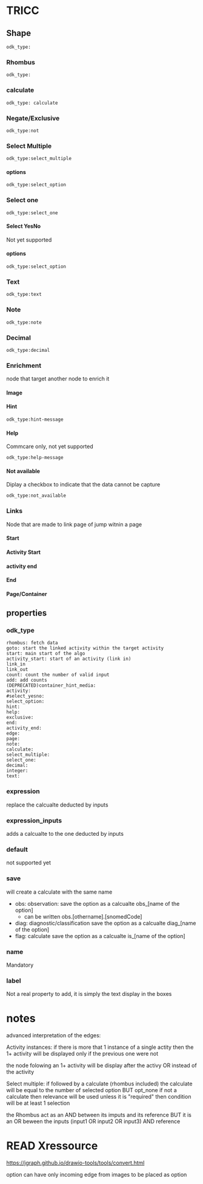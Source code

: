 # TRICC
## Shape

    odk_type:

### Rhombus

    odk_type:

### calculate

    odk_type: calculate
### Negate/Exclusive

    odk_type:not

### Select Multiple

    odk_type:select_multiple

#### options

    odk_type:select_option

### Select one

    odk_type:select_one


#### Select YesNo

Not yet supported
#### options

    odk_type:select_option
### Text

    odk_type:text

### Note

    odk_type:note

### Decimal

    odk_type:decimal

### Enrichment

node that target another node to enrich it

#### Image

#### Hint

    odk_type:hint-message

#### Help

Commcare only, not yet supported

    odk_type:help-message

#### Not available

Diplay a checkbox to indicate that the data cannot be capture

    odk_type:not_available


### Links

Node that are made to link page of jump witnin a page

#### Start

#### Activity Start

#### activity end

#### End

#### Page/Container


## properties

### odk_type

    rhombus: fetch data
    goto: start the linked activity within the target activity
    start: main start of the algo
    activity_start: start of an activity (link in)
    link_in
    link_out
    count: count the number of valid input
    add: add counts
    (DEPRECATED)container_hint_media:
    activity:
    #select_yesno:
    select_option:
    hint:
    help:
    exclusive:
    end:
    activity_end:
    edge:
    page:
    note:
    calculate:
    select_multiple:
    select_one:
    decimal:
    integer:
    text:

### expression
replace the calcualte deducted by inputs
### expression_inputs
adds a calcualte to the one deducted by inputs

### default
not supported yet

### save
will create a calculate with the same name
- obs: observation: save the option as a calcualte obs_[name of the option]
  - can be written obs.[othername].[snomedCode]
- diag: diagnostic/classification save the option as a calcualte diag_[name of the option]
- flag: calculate save the option as a calcualte is_[name of the option]



### name
Mandatory

### label
Not a real property to add, it is simply the text display in the boxes


# notes

advanced interpretation of the edges:

Activity instances: if there is more that 1 instance of a single actity then the 1+ activity will be displayed only if the previous one were not

the node folowing an 1+ activity will be display after the activy OR instead of the activity

Select multiple: if followed by a calculate (rhombus included) the calculate will be equal to the number of selected option BUT opt_none
if not a calculate then relevance will be used unless it is "required" then condition will be at least 1 selection

the Rhombus act as an AND between its imputs and its reference BUT it is an OR beween the inputs
(input1 OR input2 OR input3) AND reference



# READ Xressource
https://jgraph.github.io/drawio-tools/tools/convert.html


option can have only incoming edge from images to be placed as option